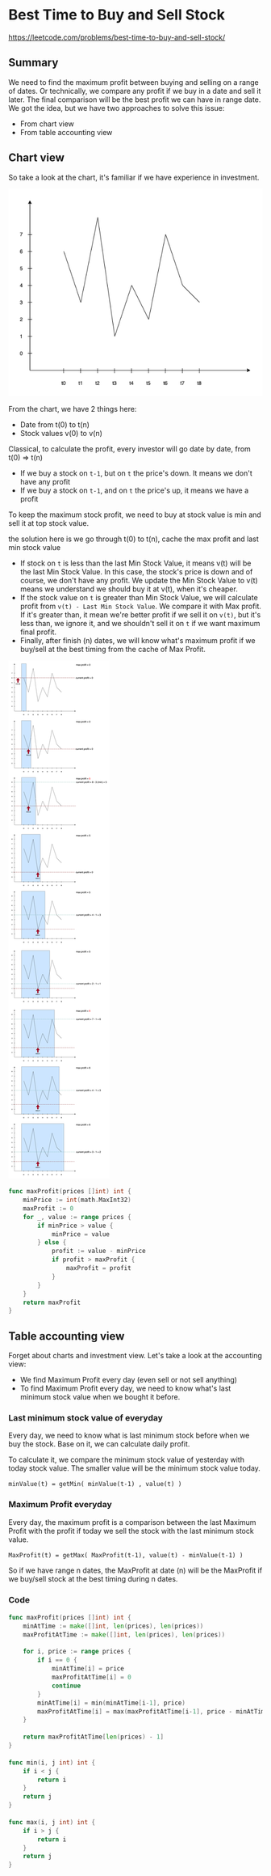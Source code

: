 # Best Time to Buy and Sell Stock

https://leetcode.com/problems/best-time-to-buy-and-sell-stock/

## Summary

We need to find the maximum profit between buying and selling on a range of dates.
Or technically, we compare any profit if we buy in a date and sell it later.
The final comparison will be the best profit we can have in range date.
We got the idea, but we have two approaches to solve this issue:
 - From chart view
 - From table accounting view

## Chart view

So take a look at the chart, it's familiar if we have experience in investment.

![enter image description here](https://raw.githubusercontent.com/ledongthuc/notes/master/leetcode/best-time-to-buy-and-sell-stock/BestTimeToBuyAndSellStock-Chart.png)

From the chart, we have 2 things here:
 - Date from t(0) to t(n)
 - Stock values v(0) to v(n)

Classical, to calculate the profit, every investor will go date by date, from t(0) => t(n)
 - If we buy a stock on `t-1`, but on `t` the price's down. It means we don't have any profit
 - If we buy a stock on `t-1`, and on `t` the price's up, it means we have a profit

To keep the maximum stock profit, we need to buy at stock value is min and sell it at top stock value.

the solution here is we go through t(0) to t(n), cache the max profit and last min stock value
 - If stock on `t` is less than the last Min Stock Value, it means v(t) will be the last Min Stock Value. In this case, the stock's price is down and of course, we don't have any profit. We update the Min Stock Value to v(t) means we understand we should buy it at v(t), when it's cheaper.
 - If the stock value on `t` is greater than Min Stock Value, we will calculate profit from `v(t) - Last Min Stock Value`. We compare it with Max profit. If it's greater than, it mean we're better profit if we sell it on `v(t)`, but it's less than, we ignore it, and we shouldn't sell it on `t` if we want maximum final profit.
 - Finally, after finish (n) dates, we will know what's maximum profit if we buy/sell at the best timing from the cache of Max Profit.

![enter image description here](https://raw.githubusercontent.com/ledongthuc/notes/master/leetcode/best-time-to-buy-and-sell-stock/BestTimeToBuyAndSellStock-Chart-line.png)

```go
func maxProfit(prices []int) int {
	minPrice := int(math.MaxInt32)
	maxProfit := 0
	for _, value := range prices {
		if minPrice > value {
			minPrice = value
		} else {
			profit := value - minPrice
			if profit > maxProfit {
				maxProfit = profit
			}
		}
	}
	return maxProfit
}
```

## Table accounting view

Forget about charts and investment view. Let's take a look at the accounting view:
 - We find Maximum Profit every day (even sell or not sell anything)
 - To find Maximum Profit every day, we need to know what's last minimum stock value when we bought it before.

### Last minimum stock value of everyday

Every day, we need to know what is last minimum stock before when we buy the stock. Base on it, we can calculate daily profit.

To calculate it, we compare the minimum stock value of yesterday with today stock value. The smaller value will be the minimum stock value today.

```
minValue(t) = getMin( minValue(t-1) , value(t) )
```

### Maximum Profit everyday

Every day, the maximum profit is a comparison between the last Maximum Profit with the profit if today we sell the stock with the last minimum stock value.

```
MaxProfit(t) = getMax( MaxProfit(t-1), value(t) - minValue(t-1) )
```

So if we have range n dates, the MaxProfit at date (n) will be the MaxProfit if we buy/sell stock at the best timing during n dates.

### Code

```go
func maxProfit(prices []int) int {
    minAtTime := make([]int, len(prices), len(prices))
    maxProfitAtTime := make([]int, len(prices), len(prices))
    
    for i, price := range prices {
        if i == 0 {
            minAtTime[i] = price
            maxProfitAtTime[i] = 0 
            continue
        }
        minAtTime[i] = min(minAtTime[i-1], price)
        maxProfitAtTime[i] = max(maxProfitAtTime[i-1], price - minAtTime[i])
    }
    
    return maxProfitAtTime[len(prices) - 1]
}

func min(i, j int) int {
    if i < j {
        return i
    }
    return j
}

func max(i, j int) int {
    if i > j {
        return i
    }
    return j
}
```
